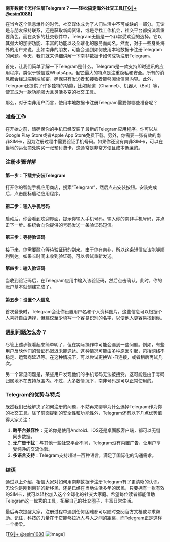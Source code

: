 **南非数据卡怎样注册Telegram？——轻松搞定海外社交工具[[TG💪+ @esim1088](https://t.me/s/esim1088)]**

在当今这个信息爆炸的时代，社交媒体成为了人们生活中不可或缺的一部分。无论是与朋友保持联系，还是获取新闻资讯，或是寻找工作机会，社交平台都扮演着重要角色。而在众多的社交软件中，Telegram无疑是一个非常受欢迎的选择。它以其强大的加密功能、丰富的功能以及全球化的服务而闻名。然而，对于一些身处海外的用户来说，比如南非的朋友，可能会遇到如何使用本地数据卡注册Telegram的问题。今天，我们就来详细讲解一下南非数据卡如何成功注册Telegram。

首先，让我们简单了解一下Telegram是什么。Telegram是一款支持即时通讯的应用程序，类似于微信或WhatsApp。但它最大的特点是注重隐私和安全。所有的消息都会经过端到端加密，确保只有发送者和接收者能够阅读信息内容。此外，Telegram还提供了许多独特的功能，比如频道（Channel）、机器人（Bot）等，使其成为一款功能强大且灵活多变的社交工具。

那么，对于南非用户而言，使用本地数据卡注册Telegram需要做哪些准备呢？

### 准备工作

在开始之前，请确保你的手机已经安装了最新的Telegram应用程序。你可以从Google Play Store或者Apple App Store免费下载。另外，你需要一张有效的南非SIM卡，因为注册过程中需要验证手机号码。如果你还没有南非SIM卡，可以在当地的运营商处购买一张预付费卡，这通常是非常方便且成本低廉的。

### 注册步骤详解

#### 第一步：下载并安装Telegram
打开你的智能手机应用商店，搜索“Telegram”，然后点击安装按钮。安装完成后，点击图标启动应用程序。

#### 第二步：输入手机号码
启动后，你会看到欢迎界面，提示你输入手机号码。输入你的南非手机号码，并点击下一步。系统会向你提供的号码发送一条验证码短信。

#### 第三步：等待验证码
接下来，你需要耐心等待验证码的到来。由于你在南非，所以这条短信应该能够顺利到达。如果长时间未收到验证码，可以尝试重新发送。

#### 第四步：输入验证码
当收到验证码后，在Telegram应用中输入该验证码，然后点击确认。此时，你的账户基本就创建完成了。

#### 第五步：设置个人信息
首次登录时，Telegram会让你设置用户名和个人资料图片。这些信息可以根据个人喜好自由选择，但建议至少填写一个容易识别的名字，以便他人更容易找到你。

### 遇到问题怎么办？

尽管上述步骤看起来简单明了，但在实际操作中可能会遇到一些问题。例如，有些用户反映他们的验证码迟迟未能送达。这种情况可能由多种原因引起，包括网络不稳定、运营商延迟等。在这种情况下，可以尝试更换Wi-Fi连接，或者稍后再试几次。

另一个常见问题是，某些用户发现他们的手机号码无法被接受。这可能是由于号码归属地不在支持范围内。不过，大多数情况下，南非号码是可以正常使用的。

### Telegram的优势与特点

既然我们已经解决了如何注册的问题，不妨再来聊聊为什么选择Telegram作为你的社交工具。除了前面提到的安全性和功能性外，Telegram还有以下几点优势值得大家关注：

1. **跨平台兼容性**：无论你是使用Android、iOS还是桌面版客户端，都可以无缝同步数据。
2. **无广告干扰**：与其他一些社交平台不同，Telegram没有内置广告，让用户享受纯净的交流体验。
3. **多语言支持**：Telegram支持超过一百种语言，满足了国际化的沟通需求。

### 结语

通过以上介绍，相信大家对如何用南非数据卡注册Telegram有了更清晰的认识。无论你是刚到南非的新移民，还是已经在当地生活多年的居民，只要拥有一张有效的SIM卡，就可以轻松加入这个全球化的社交大家庭。希望每位读者都能借助Telegram这一优秀的工具，拓展自己的社交圈子，丰富日常生活。

最后再次提醒大家，注册过程中遇到任何困难都可以随时查阅官方文档或寻求帮助。记住，科技的力量在于它能够拉近人与人之间的距离，而Telegram正是这样一个桥梁。

[[TG💪+ @esim1088](https://t.me/s/esim1088) ![Image](https://i.postimg.cc/4NQfJmqS/Snipaste-2025-05-13-00-14-12.png)]